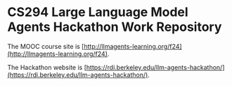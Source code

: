 # CS294 Large Language Model Agents Hackathon Work Repository

The MOOC course site is [http://llmagents-learning.org/f24](http://llmagents-learning.org/f24).

The Hackathon website is [https://rdi.berkeley.edu/llm-agents-hackathon/](https://rdi.berkeley.edu/llm-agents-hackathon/).

